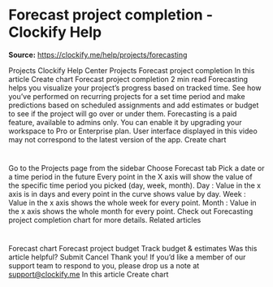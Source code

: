 # Forecast project completion - Clockify Help

**Source:** https://clockify.me/help/projects/forecasting

Projects
Clockify Help Center
Projects
Forecast project completion
In this article
Create chart
Forecast project completion
2 min read
Forecasting helps you visualize your project’s progress based on tracked time. See how you’ve performed on recurring projects for a set time period and make predictions based on scheduled assignments and add estimates or budget to see if the project will go over or under them.
Forecasting is a paid feature, available to admins only. You can enable it by
upgrading
your workspace to Pro or Enterprise plan.
User interface displayed in this video may not correspond to the latest version of the app.
Create chart
#
Go to the
Projects
page from the sidebar
Choose
Forecast
tab
Pick a date or a time period in the future
Every point in the X axis will show the value of the specific time period you picked (day, week, month).
Day
: Value in the x axis is in days and every point in the curve shows value by day.
Week
: Value in the x axis shows the whole week for every point.
Month
: Value in the x axis shows the whole month for every point.
Check out
Forecasting project completion chart
for more details.
Related articles
#
Forecast chart
Forecast project budget
Track budget & estimates
Was this article helpful?
Submit
Cancel
Thank you! If you’d like a member of our support team to respond to you, please drop us a note at support@clockify.me
In this article
Create chart